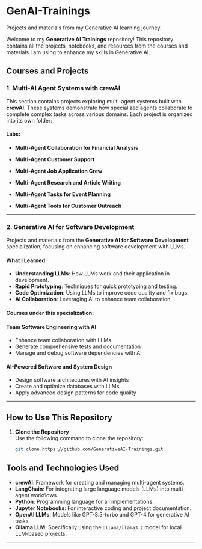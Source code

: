 # GenAI-Trainings
Projects and materials from my Generative AI learning journey.

Welcome to my **Generative AI Trainings** repository! This repository contains all the projects, notebooks, and resources from the courses and materials I am using to enhance my skills in Generative AI.

## Courses and Projects

### 1. **Multi-AI Agent Systems with crewAI**
This section contains projects exploring multi-agent systems built with **crewAI**. These systems demonstrate how specialized agents collaborate to complete complex tasks across various domains. Each project is organized into its own folder:

#### Labs:
- **Multi-Agent Collaboration for Financial Analysis**  

- **Multi-Agent Customer Support**  

- **Multi-Agent Job Application Crew**  

- **Multi-Agent Research and Article Writing**  

- **Multi-Agent Tasks for Event Planning**  

- **Multi-Agent Tools for Customer Outreach**
---
  
### 2. **Generative AI for Software Development**
Projects and materials from the **Generative AI for Software Development** specialization, focusing on enhancing software development with LLMs.

#### What I Learned:
- **Understanding LLMs**: How LLMs work and their application in development.
- **Rapid Prototyping**: Techniques for quick prototyping and testing.
- **Code Optimization**: Using LLMs to improve code quality and fix bugs.
- **AI Collaboration**: Leveraging AI to enhance team collaboration.

#### Courses under this specialization:

#### Team Software Engineering with AI
- Enhance team collaboration with LLMs
- Generate comprehensive tests and documentation
- Manage and debug software dependencies with AI

#### AI-Powered Software and System Design
- Design software architectures with AI insights
- Create and optimize databases with LLMs
- Apply advanced design patterns for code quality

---


## How to Use This Repository

1. **Clone the Repository**  
   Use the following command to clone the repository:
   ```bash
   git clone https://github.com/GenerativeAI-Trainings.git

## Tools and Technologies Used

- **crewAI**: Framework for creating and managing multi-agent systems.
- **LangChain**: For integrating large language models (LLMs) into multi-agent workflows.
- **Python**: Programming language for all implementations.
- **Jupyter Notebooks**: For interactive coding and project documentation.
- **OpenAI LLMs**: Models like GPT-3.5-turbo and GPT-4 for generative AI tasks.
- **Ollama LLM**: Specifically using the `ollama/llama3.2` model for local LLM-based projects.

---

